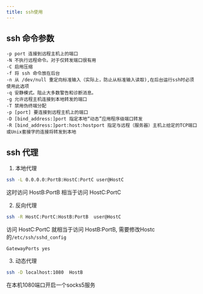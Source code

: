 ```yaml
---
title: ssh使用
---
```


## ssh 命令参数
```text
-p port 连接到远程主机上的端口
-N 不执行远程命令。对于仅转发端口很有用
-C 启用压缩
-f 将 ssh 命令放在后台
-n 从 /dev/null 重定向标准输入（实际上，防止从标准输入读取),在后台运行ssh时必须使用此选项
-q 安静模式。阻止大多数警告和诊断消息。
-g 允许远程主机连接到本地转发的端口
-T 禁用伪终端分配
-p [port] 要连接到远程主机上的端口
-D [bind_address:]port 指定本地“动态”应用程序级端口转发
-R [bind_address:]port:host:hostport 指定与远程（服务器）主机上给定的TCP端口或Unix套接字的连接将转发到本地
```

## ssh 代理
1. 本地代理

```bash
ssh -L 0.0.0.0:PortB:HostC:PortC user@HostC
```
这时访问 HostB:PortB 相当于访问 HostC:PortC

2. 反向代理
```bash
ssh -R HostC:PortC:HostB:PortB  user@HostC
```
访问 HostC:PortC 就相当于访问 HostB:PortB, 需要修改Hostc的`/etc/ssh/sshd_config`

```text
GatewayPorts yes
```

3. 动态代理

```bash
ssh -D localhost:1080  HostB
```
在本机1080端口开启一个socks5服务